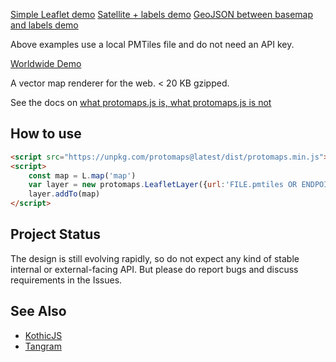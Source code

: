 [Simple Leaflet demo](https://protomaps.github.io/protomaps.js/examples/leaflet.html)
[Satellite + labels demo](https://protomaps.github.io/protomaps.js/examples/labels.html)
[GeoJSON between basemap and labels demo](https://protomaps.github.io/protomaps.js/examples/sandwich.html)

Above examples use a local PMTiles file and do not need an API key.

[Worldwide Demo](http://protomaps.com/map/)

A vector map renderer for the web. < 20 KB gzipped.

See the docs on [what protomaps.js is, what protomaps.js is not](https://protomaps.com/docs/protomaps-js#protomapsjs-is-not)

## How to use

```html
<script src="https://unpkg.com/protomaps@latest/dist/protomaps.min.js"></script>
<script>
    const map = L.map('map')
    var layer = new protomaps.LeafletLayer({url:'FILE.pmtiles OR ENDPOINT/{z}/{x}/{y}.pbf'})
    layer.addTo(map)
</script>
```

## Project Status

The design is still evolving rapidly, so do not expect any kind of stable internal or external-facing API. But please do report bugs and discuss requirements in the Issues.

## See Also
* [KothicJS](https://github.com/kothic/kothic-js)
* [Tangram](https://github.com/tangrams/tangram)
